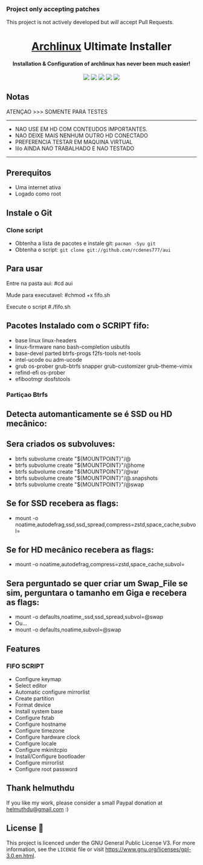 ### Project only accepting patches
This project is not actively developed but *will* accept Pull Requests.

<h1 align="center">
  <a href=https://www.archlinux.org/>Archlinux</a> Ultimate Installer
</h1>
<h4 align="center">Installation & Configuration of archlinux has never been much easier!</h4>

<p align="center">
  <img src="https://img.shields.io/badge/Maintained%3F-Yes-green?style=for-the-badge">
  <img src="https://img.shields.io/github/license/helmuthdu/aui?style=for-the-badge">
  <img src="https://img.shields.io/github/issues/helmuthdu/aui?color=violet&style=for-the-badge">
  <img src="https://img.shields.io/github/stars/helmuthdu/aui?style=for-the-badge">
  <img src="https://img.shields.io/github/forks/helmuthdu/aui?color=teal&style=for-the-badge">
</p>


## Notas
ATENÇAO >>> SOMENTE PARA TESTES 

********************************************************************
- NAO USE EM HD COM CONTEUDOS IMPORTANTES.
- NAO DEIXE MAIS NENHUM OUTRO HD CONECTADO 
- PREFERENCIA TESTAR EM MAQUINA VIRTUAL
- lilo AINDA NAO TRABALHADO E NAO TESTADO
********************************************************************

## Prerequitos

- Uma internet ativa
- Logado como root

## Instale o Git
### Clone script
- Obtenha a lista de pacotes e instale git: `pacman -Syu git`
- Obtenha o script: `git clone git://github.com/rcdenes777/aui `
 

## Para usar
Entre na pasta aui:
#cd aui

Mude para executavel:
#chmod +x fifo.sh

Execute o script
#./fifo.sh

## Pacotes Instalado com o SCRIPT fifo:
- base linux linux-headers
- linux-firmware nano bash-completion usbutils
- base-devel parted btrfs-progs f2fs-tools net-tools
- intel-ucode ou adm-ucode
- grub os-prober grub-btrfs snapper grub-customizer grub-theme-vimix
- refind-efi os-prober
- efibootmgr dosfstools

### Partiçao Btrfs
## Detecta automanticamente se é SSD ou HD mecânico:
## Sera criados os subvoluves:
- btrfs subvolume create "${MOUNTPOINT}"/@
- btrfs subvolume create "${MOUNTPOINT}"/@home
- btrfs subvolume create "${MOUNTPOINT}"/@var
- btrfs subvolume create "${MOUNTPOINT}"/@.snapshots
- btrfs subvolume create "${MOUNTPOINT}"/@swap
## Se for SSD recebera as flags:
- mount -o noatime,autodefrag,ssd,ssd_spread,compress=zstd,space_cache,subvol=
## Se for HD mecânico recebera as flags:
- mount -o noatime,autodefrag,compress=zstd,space_cache,subvol=
## Sera perguntado se quer criar um Swap_File se sim, perguntara o tamanho em Giga e recebera as flags:
- mount -o defaults,noatime,,ssd,ssd_spread,subvol=@swap
- Ou...
- mount -o defaults,noatime,subvol=@swap


## Features
### FIFO SCRIPT
- Configure keymap
- Select editor
- Automatic configure mirrorlist
- Create partition
- Format device
- Install system base
- Configure fstab
- Configure hostname
- Configure timezone
- Configure hardware clock
- Configure locale
- Configure mkinitcpio
- Install/Configure bootloader
- Configure mirrorlist
- Configure root password


## Thank helmuthdu
If you like my work, please consider a small Paypal donation at helmuthdu@gmail.com :)

## License :scroll:
This project is licenced under the GNU General Public License V3. For more information, see the `LICENSE` file or visit https://www.gnu.org/licenses/gpl-3.0.en.html.
